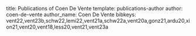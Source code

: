 title: Publications of Coen De Vente
template: publications-author
author: coen-de-vente
author_name: Coen De Vente
bibkeys: vent22,vent23b,schw22,lemi22,vent21a,schw22a,vent20a,gonz21,ardu20,xion21,vent20,vent18,less20,vent21,vent23a